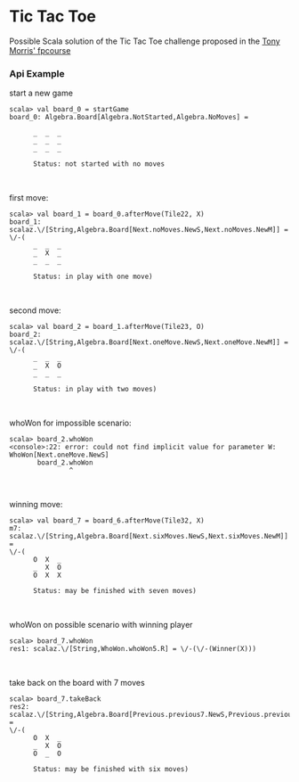 # Tic Tac Toe


Possible Scala solution of the Tic Tac Toe challenge proposed in the [Tony Morris' fpcourse](https://github.com/data61/fp-course/blob/master/projects/TicTacToe/TicTacToe.markdown)

### Api Example
start a new game
```
scala> val board_0 = startGame
board_0: Algebra.Board[Algebra.NotStarted,Algebra.NoMoves] =

      _  _  _
      _  _  _
      _  _  _

      Status: not started with no moves
 ```

&nbsp;

first move:
```
scala> val board_1 = board_0.afterMove(Tile22, X)
board_1: scalaz.\/[String,Algebra.Board[Next.noMoves.NewS,Next.noMoves.NewM]] =
\/-(
      _  _  _
      _  X  _
      _  _  _

      Status: in play with one move)
```

&nbsp;

second move:
```
scala> val board_2 = board_1.afterMove(Tile23, O)
board_2: scalaz.\/[String,Algebra.Board[Next.oneMove.NewS,Next.oneMove.NewM]] =
\/-(
      _  _  _
      _  X  O
      _  _  _

      Status: in play with two moves)
```

&nbsp;

whoWon for impossible scenario:
```
scala> board_2.whoWon
<console>:22: error: could not find implicit value for parameter W: WhoWon[Next.oneMove.NewS]
       board_2.whoWon
               ^
```

&nbsp;

winning move:
```
scala> val board_7 = board_6.afterMove(Tile32, X)
m7: scalaz.\/[String,Algebra.Board[Next.sixMoves.NewS,Next.sixMoves.NewM]] =
\/-(
      O  X  _
      _  X  O
      O  X  X

      Status: may be finished with seven moves)
```

&nbsp;

whoWon on possible scenario with winning player
```
scala> board_7.whoWon
res1: scalaz.\/[String,WhoWon.whoWon5.R] = \/-(\/-(Winner(X)))
```

&nbsp;

take back on the board with 7 moves
```
scala> board_7.takeBack
res2: scalaz.\/[String,Algebra.Board[Previous.previous7.NewS,Previous.previous7.NewM]] =
\/-(
      O  X  _
      _  X  O
      O  _  O

      Status: may be finished with six moves)
```


